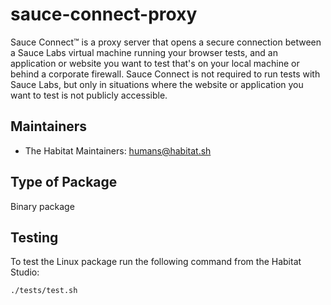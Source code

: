 # sauce-connect-proxy

Sauce Connect™ is a proxy server that opens a secure connection between a Sauce Labs virtual machine running your browser tests, and an application or website you want to test that's on your local machine or behind a corporate firewall. Sauce Connect is not required to run tests with Sauce Labs, but only in situations where the website or application you want to test is not publicly accessible.

## Maintainers

* The Habitat Maintainers: <humans@habitat.sh>

## Type of Package

Binary package

## Testing
To test the Linux package run the following command from the Habitat Studio:
```
./tests/test.sh
```
